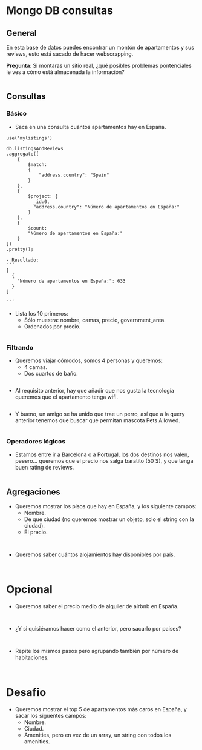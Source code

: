 # Mongo DB consultas

## General

En esta base de datos puedes encontrar un montón de apartamentos y sus reviews, esto está sacado de hacer webscrapping.

**Pregunta**: Si montaras un sitio real, ¿qué posibles problemas pontenciales le ves a cómo está almacenada la información?

```

```

## Consultas

### Básico

- Saca en una consulta cuántos apartamentos hay en España.

```
use('mylistings')

db.listingsAndReviews
.aggregate([
    { 
        $match: 
        { 
            "address.country": "Spain" 
        } 
    }, 
    {
        $project: {
          _id:0,
          "address.country": "Número de apartamentos en España:"
        }
    },
    { 
        $count: 
        "Número de apartamentos en España:"
    }
])
.pretty();

- Resultado:
´´´
[
  {
    "Número de apartamentos en España:": 633
  }
]

´´´

```

- Lista los 10 primeros:
  - Sólo muestra: nombre, camas, precio, government_area.
  - Ordenados por precio.
  
```

```

### Filtrando

- Queremos viajar cómodos, somos 4 personas y queremos:
  - 4 camas.
  - Dos cuartos de baño.
  
```

```

- Al requisito anterior, hay que añadir que nos gusta la tecnología queremos que el apartamento tenga wifi.

```

```

- Y bueno, un amigo se ha unido que trae un perro, así que a la query anterior tenemos que buscar que permitan mascota Pets Allowed.

```

```

### Operadores lógicos

- Estamos entre ir a Barcelona o a Portugal, los dos destinos nos valen, peeero... queremos que el precio nos salga baratito (50 $), y que tenga buen rating de reviews.

```

```

## Agregaciones

- Queremos mostrar los pisos que hay en España, y los siguiente campos:
  - Nombre.
  - De que ciudad (no queremos mostrar un objeto, solo el string con la ciudad).
  - El precio.
  
```
  
```
  
  - Queremos saber cuántos alojamientos hay disponibles por país.
  
```
  
```
  
 # Opcional
  
- Queremos saber el precio medio de alquiler de airbnb en España.
  
```
  
```
  
- ¿Y si quisiéramos hacer como el anterior, pero sacarlo por paises?
  
```
  
```
  
- Repite los mismos pasos pero agrupando también por número de habitaciones.
  
```
  
```
  
# Desafio
  
- Queremos mostrar el top 5 de apartamentos más caros en España, y sacar los siguentes campos:
  - Nombre.
  - Ciudad.
  - Amenities, pero en vez de un array, un string con todos los amenities.
    
```

```



